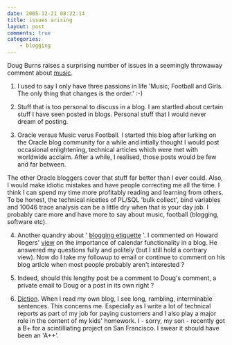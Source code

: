 ```yaml
---
date: 2005-12-21 08:22:14
title: issues arising
layout: post
comments: true
categories:
    - blogging
---
```

Doug Burns raises a surprising number of issues in a seemingly throwaway
comment about
[music](http://www.nbrightside.com/blog/2005/12/20/the-killers-at-live-8/#comments).

1. I used to say I only have three passions in life 'Music, Football
and Girls. The only thing that changes is the order.' :-)

2. Stuff that is too personal to discuss in a blog. I am startled about
certain stuff I have seen posted in blogs. Personal stuff that I would
never dream of posting.

3. Oracle versus Music verus Football. I started this blog after
lurking on the Oracle blog community for a while and intially thought I
would post occasional enlightening, technical articles which were met
with worldwide acclaim. After a while, I realised, those posts would be
few and far between.

The other Oracle bloggers cover that stuff far better than I ever could.
Also, I would make idiotic mistakes and have people correcting me all
the time. I think I can spend my time more profitably reading and
learning from others. To be honest, the technical niceties of PL/SQL
'bulk collect', bind variables and 10046 trace analysis can be a little
dry when that is your day job. I probably care more and have more to say
about music, football (blogging, software etc).

4. Another quandry about '
[blogging etiquette](http://www.nbrightside.com/blog/2005/11/10/blog-etiquette/)
'. I commented on Howard Rogers'
[view](http://dizwell.com/blog/2005/12/17/zeitgeist-or-coincidence/)
on the importance of calendar functionality in a blog. He answered my
questions fully and politely (but I still hold a contrary view). Now do
I take my followup to email or continue to comment on his blog article
when most people probably aren't interested ?

5. Indeed, should this lengthy post be a comment to Doug's comment, a
private email to Doug or a post in its own right ?

6. [Diction](http://dizwell.com/blog/2005/12/17/zeitgeist-or-coincidence/#comment-297).
When I read my own blog, I see long, rambling, interminable sentences.
This concerns me. Especially as I write a lot of technical reports as
part of my job for paying customers and I also play a major role in the
content of my kids' homework. I - sorry, my son - recently got a B+ for
a scintilliating project on San Francisco. I swear it should have been
an 'A++'.
